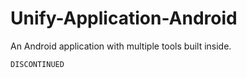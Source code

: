 # Unify-Application-Android
An Android application with multiple tools built inside.

```
DISCONTINUED
```

